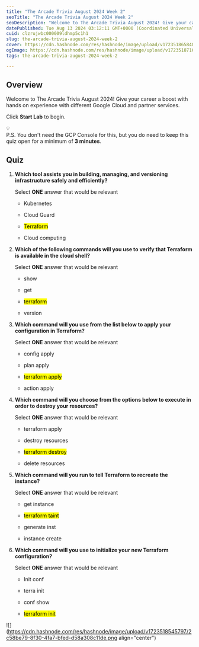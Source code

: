 ```yaml
---
title: "The Arcade Trivia August 2024 Week 2"
seoTitle: "The Arcade Trivia August 2024 Week 2"
seoDescription: "Welcome to The Arcade Trivia August 2024! Give your career a boost with hands on experience with different Google Cloud and partner services."
datePublished: Tue Aug 13 2024 03:12:11 GMT+0000 (Coordinated Universal Time)
cuid: clzrujwbc000009ldhmp5c1h1
slug: the-arcade-trivia-august-2024-week-2
cover: https://cdn.hashnode.com/res/hashnode/image/upload/v1723518658406/15ed7ccf-5514-46b1-b490-fa10d8dc0d2d.png
ogImage: https://cdn.hashnode.com/res/hashnode/image/upload/v1723518716319/e7ee7ec7-5f44-4dac-98c3-07822aabad30.png
tags: the-arcade-trivia-august-2024-week-2

---
```


## **Overview**

Welcome to The Arcade Trivia August 2024! Give your career a boost with hands on experience with different Google Cloud and partner services.

Click **Start Lab** to begin.

<div data-node-type="callout">
<div data-node-type="callout-emoji">💡</div>
<div data-node-type="callout-text">P.S. You don't need the GCP Console for this, but you do need to keep this quiz open for a minimum of <strong>3 minutes</strong>.</div>
</div>

## **Quiz**

1. **Which tool assists you in building, managing, and versioning infrastructure safely and efficiently?**
    
    Select **ONE** answer that would be relevant
    
    * Kubernetes
        
    * Cloud Guard
        
    * <mark>Terraform</mark>
        
    * Cloud computing
        
2. **Which of the following commands will you use to verify that Terraform is available in the cloud shell?**
    
    Select **ONE** answer that would be relevant
    
    * show
        
    * get
        
    * <mark>terraform</mark>
        
    * version
        
3. **Which command will you use from the list below to apply your configuration in Terraform?**
    
    Select **ONE** answer that would be relevant
    
    * config apply
        
    * plan apply
        
    * <mark>terraform apply</mark>
        
    * action apply
        
4. **Which command will you choose from the options below to execute in order to destroy your resources?**
    
    Select **ONE** answer that would be relevant
    
    * terraform apply
        
    * destroy resources
        
    * <mark>terraform destroy</mark>
        
    * delete resources
        
5. **Which command will you run to tell Terraform to recreate the instance?**
    
    Select **ONE** answer that would be relevant
    
    * get instance
        
    * <mark>terraform taint</mark>
        
    * generate inst
        
    * instance create
        
6. **Which command will you use to initialize your new Terraform configuration?**
    
    Select **ONE** answer that would be relevant
    
    * Init conf
        
    * terra init
        
    * conf show
        
    * <mark>terraform init</mark>
        

![](https://cdn.hashnode.com/res/hashnode/image/upload/v1723518545797/2c58be79-8f30-4fa7-bfed-d58a308c11de.png align="center")